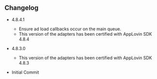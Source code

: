 ## Changelog
  
  * 4.8.4.1
    * Ensure ad load callbacks occur on the main queue.
    * This version of the adapters has been certified with AppLovin SDK 4.8.4
  
  * 4.8.3.0
    * This version of the adapters has been certified with AppLovin SDK 4.8.3
  
  * Initial Commit
